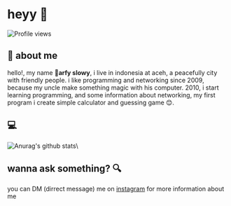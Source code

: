 # heyy :wave:
![Profile views](https://gpvc.arturio.dev/slowy07)

## :boy: about me 
hello!, my name :boy:**arfy slowy**, i live in indonesia at aceh, a peacefully city with friendly people. i like programming and networking since 2009, because my uncle make something magic with his computer. 2010, i start learning programming, and some information about networking, my first program i create simple calculator and guessing game :blush:.
## :computer:
![Anurag's github stats](https://github-readme-stats.vercel.app/api?username=slowy07&show_icons=true&theme=bear)\

## wanna ask something? :mag:
you can DM (dirrect message) me on [instagram](https://instagram.com/arfy.slowy) for more information about me

